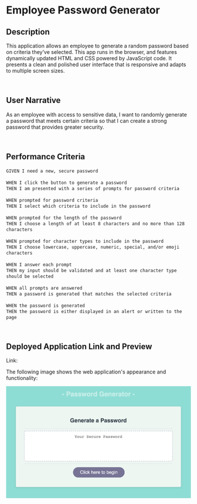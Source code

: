 # Employee Password Generator

## Description
This application allows an employee to generate a random password based on criteria they’ve selected. This app runs in the browser, and features dynamically updated HTML and CSS powered by JavaScript code. It presents a clean and polished user interface that is responsive and adapts to multiple screen sizes.

<br> 

## User Narrative
As an employee with access to sensitive data, I want to randomly generate a password that meets certain criteria so that I can create a strong password that provides greater security.

<br>

## Performance Criteria
```
GIVEN I need a new, secure password

WHEN I click the button to generate a password
THEN I am presented with a series of prompts for password criteria

WHEN prompted for password criteria
THEN I select which criteria to include in the password

WHEN prompted for the length of the password
THEN I choose a length of at least 8 characters and no more than 128 characters

WHEN prompted for character types to include in the password
THEN I choose lowercase, uppercase, numeric, special, and/or emoji characters

WHEN I answer each prompt
THEN my input should be validated and at least one character type should be selected

WHEN all prompts are answered
THEN a password is generated that matches the selected criteria

WHEN the password is generated
THEN the password is either displayed in an alert or written to the page
```
<br>

## Deployed Application Link and Preview

Link: 

The following image shows the web application's appearance and functionality:

![password generator preview](./Assets/password_generator_preview.png)